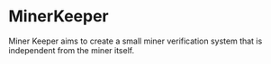 # MinerKeeper
Miner Keeper aims to create a small miner verification system that is independent from the miner itself.
